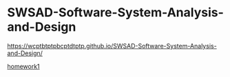# SWSAD-Software-System-Analysis-and-Design
https://wcptbtptpbcptdtptp.github.io/SWSAD-Software-System-Analysis-and-Design/

[homework1](homework1)

